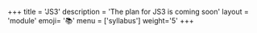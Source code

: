 +++
title = 'JS3'
description = 'The plan for JS3 is coming soon'
layout = 'module'
emoji= '📚'
menu = ['syllabus']
weight='5'
+++

